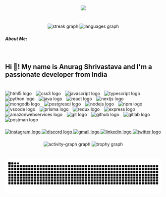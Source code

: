 <br clear="both">

<div align="center">
  <img height="559" src="https://i.pinimg.com/originals/39/c4/06/39c40664e3245b04ea8f5c035cbd5c8a.gif"  />
</div>

###

<br clear="both">

<div align="center">
  <img src="https://streak-stats.demolab.com?user=Shrivastava-Anurag&locale=en&mode=daily&theme=slateorange&hide_border=false&border_radius=5" height="166" alt="streak graph"  />
  <img src="https://github-readme-stats.vercel.app/api/top-langs?username=Shrivastava-Anurag&locale=en&hide_title=false&layout=compact&card_width=320&langs_count=6&theme=slateorange&hide_border=false" height="167" alt="languages graph"  />
</div>

###

<h5 align="left">About Me:</h5>

###

<br clear="both">

<h2 align="left">Hi 👋! My name is Anurag Shrivastava and I'm a passionate developer from India</h2>

###

<br clear="both">

<div align="left">
  <img src="https://img.shields.io/badge/HTML5-E34F26?logo=html5&logoColor=white&style=for-the-badge" height="35" alt="html5 logo"  />
  <img width="6" />
  <img src="https://img.shields.io/badge/CSS3-1572B6?logo=css3&logoColor=white&style=for-the-badge" height="35" alt="css3 logo"  />
  <img width="6" />
  <img src="https://img.shields.io/badge/JavaScript-F7DF1E?logo=javascript&logoColor=black&style=for-the-badge" height="35" alt="javascript logo"  />
  <img width="6" />
  <img src="https://img.shields.io/badge/TypeScript-3178C6?logo=typescript&logoColor=white&style=for-the-badge" height="35" alt="typescript logo"  />
  <img width="6" />
  <img src="https://img.shields.io/badge/Python-3776AB?logo=python&logoColor=white&style=for-the-badge" height="35" alt="python logo"  />
  <img width="6" />
  <img src="https://skillicons.dev/icons?i=java" height="35" alt="java logo"  />
  <img width="6" />
  <img src="https://img.shields.io/badge/React-61DAFB?logo=react&logoColor=black&style=for-the-badge" height="35" alt="react logo"  />
  <img width="6" />
  <img src="https://img.shields.io/badge/Next.js-000000?logo=nextdotjs&logoColor=white&style=for-the-badge" height="35" alt="nextjs logo"  />
  <img width="6" />
  <img src="https://img.shields.io/badge/MongoDB-47A248?logo=mongodb&logoColor=white&style=for-the-badge" height="35" alt="mongodb logo"  />
  <img width="6" />
  <img src="https://img.shields.io/badge/PostgreSQL-4169E1?logo=postgresql&logoColor=white&style=for-the-badge" height="35" alt="postgresql logo"  />
  <img width="6" />
  <img src="https://img.shields.io/badge/Node.js-339933?logo=nodedotjs&logoColor=white&style=for-the-badge" height="35" alt="nodejs logo"  />
  <img width="6" />
  <img src="https://img.shields.io/badge/npm-CB3837?logo=npm&logoColor=white&style=for-the-badge" height="35" alt="npm logo"  />
  <img width="6" />
  <img src="https://img.shields.io/badge/Visual Studio Code-007ACC?logo=visualstudiocode&logoColor=white&style=for-the-badge" height="35" alt="vscode logo"  />
  <img width="6" />
  <img src="https://img.shields.io/badge/Prisma-2D3748?logo=prisma&logoColor=white&style=for-the-badge" height="35" alt="prisma logo"  />
  <img width="6" />
  <img src="https://img.shields.io/badge/Redux-764ABC?logo=redux&logoColor=white&style=for-the-badge" height="35" alt="redux logo"  />
  <img width="6" />
  <img src="https://img.shields.io/badge/Express-000000?logo=express&logoColor=white&style=for-the-badge" height="35" alt="express logo"  />
  <img width="6" />
  <img src="https://img.shields.io/badge/Amazon AWS-232F3E?logo=amazonaws&logoColor=white&style=for-the-badge" height="35" alt="amazonwebservices logo"  />
  <img width="6" />
  <img src="https://img.shields.io/badge/Git-F05032?logo=git&logoColor=white&style=for-the-badge" height="35" alt="git logo"  />
  <img width="6" />
  <img src="https://img.shields.io/badge/GitHub-181717?logo=github&logoColor=white&style=for-the-badge" height="35" alt="github logo"  />
  <img width="6" />
  <img src="https://img.shields.io/badge/GitLab-FC6D26?logo=gitlab&logoColor=black&style=for-the-badge" height="35" alt="gitlab logo"  />
  <img width="6" />
  <img src="https://img.shields.io/badge/Postman-FF6C37?logo=postman&logoColor=black&style=for-the-badge" height="35" alt="postman logo"  />
</div>

###

<div align="left">
  <a href="https://www.instagram.com/anurag._.shrivastava" target="_blank">
    <img src="https://img.shields.io/static/v1?message=Instagram&logo=instagram&label=&color=d7ab5c&logoColor=white&labelColor=&style=flat" height="35" alt="instagram logo"  />
  </a>
  <a href="skull._.crusher" target="_blank">
    <img src="https://img.shields.io/static/v1?message=Discord&logo=discord&label=&color=d7ab5c&logoColor=white&labelColor=&style=flat" height="35" alt="discord logo"  />
  </a>
  <a href="anuragbd28012003@gmail.com" target="_blank">
    <img src="https://img.shields.io/static/v1?message=Gmail&logo=gmail&label=&color=d7ab5c&logoColor=white&labelColor=&style=flat" height="35" alt="gmail logo"  />
  </a>
  <a href="https://www.linkedin.com/in/shriv-anurag/" target="_blank">
    <img src="https://img.shields.io/static/v1?message=LinkedIn&logo=linkedin&label=&color=d7ab5c&logoColor=white&labelColor=&style=flat" height="35" alt="linkedin logo"  />
  </a>
  <a href="https://x.com/shriv_anurag" target="_blank">
    <img src="https://img.shields.io/static/v1?message=Twitter&logo=twitter&label=&color=d7ab5c&logoColor=white&labelColor=&style=flat" height="35" alt="twitter logo"  />
  </a>
</div>

###

<div align="center">
  <img src="https://github-readme-activity-graph.vercel.app/graph?username=Shrivastava-Anurag&radius=16&theme=gruvbox&area=true&order=5&hide_border=true&hide_title=true&bg_color=d5a65a&line=905133&color=905133&point=905133&area_color=905133&title_color=905133" height="300" alt="activity-graph graph"  />
  <img src="https://github-profile-trophy.vercel.app?username=Shrivastava-Anurag&theme=kimbie_dark&column=-1&row=1&margin-w=8&margin-h=8&no-bg=false&no-frame=false&order=4" height="150" alt="trophy graph"  />
</div>

###

<br clear="both">

<img src="https://raw.githubusercontent.com/Shrivastava-Anurag/Shrivastava-Anurag/output/snake.svg" alt="Snake animation" />

###
